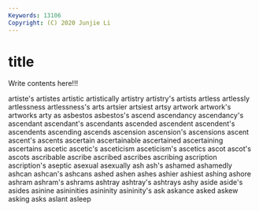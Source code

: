 ```yaml
---
Keywords: 13106
Copyright: (C) 2020 Junjie Li
---
```


# title

Write contents here!!!

artiste's 
artistes
artistic 
artistically 
artistry 
artistry's 
artists 
artless 
artlessly 
artlessness 
artlessness's 
arts
artsier 
artsiest 
artsy 
artwork 
artwork's 
artworks 
arty 
as 
asbestos 
asbestos's
ascend 
ascendancy 
ascendancy's 
ascendant 
ascendant's 
ascendants 
ascended 
ascendent 
ascendent's 
ascendents
ascending 
ascends 
ascension 
ascension's 
ascensions 
ascent 
ascent's 
ascents 
ascertain 
ascertainable
ascertained 
ascertaining 
ascertains 
ascetic 
ascetic's 
asceticism 
asceticism's 
ascetics 
ascot 
ascot's
ascots 
ascribable 
ascribe 
ascribed 
ascribes 
ascribing 
ascription 
ascription's 
aseptic 
asexual
asexually 
ash 
ash's 
ashamed 
ashamedly 
ashcan 
ashcan's 
ashcans 
ashed 
ashen
ashes 
ashier 
ashiest 
ashing 
ashore 
ashram 
ashram's 
ashrams 
ashtray 
ashtray's
ashtrays 
ashy 
aside 
aside's 
asides 
asinine 
asininities 
asininity 
asininity's 
ask
askance 
asked 
askew 
asking 
asks 
aslant 
asleep 
